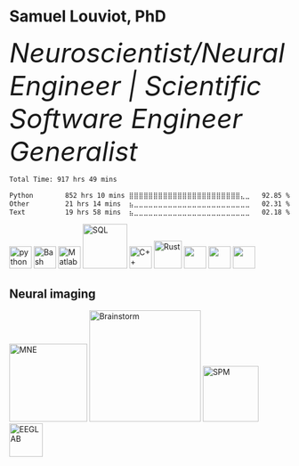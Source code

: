 # Samuel Louviot, PhD
<font size="15">_Neuroscientist/Neural Engineer | Scientific Software Engineer Generalist_</font>

<!--START_SECTION:waka-->

```txt
Total Time: 917 hrs 49 mins

Python        852 hrs 10 mins ⣿⣿⣿⣿⣿⣿⣿⣿⣿⣿⣿⣿⣿⣿⣿⣿⣿⣿⣿⣿⣿⣿⣿⣄⣀   92.85 %
Other         21 hrs 14 mins  ⣦⣀⣀⣀⣀⣀⣀⣀⣀⣀⣀⣀⣀⣀⣀⣀⣀⣀⣀⣀⣀⣀⣀⣀⣀   02.31 %
Text          19 hrs 58 mins  ⣦⣀⣀⣀⣀⣀⣀⣀⣀⣀⣀⣀⣀⣀⣀⣀⣀⣀⣀⣀⣀⣀⣀⣀⣀   02.18 %
```

<!--END_SECTION:waka-->

<a href="https://www.python.org"><img width=40 src="https://www.vectorlogo.zone/logos/python/python-icon.svg" alt="python"></a> 
<a href="https://www.gnu.org/software/bash/"><img width=40 src="https://raw.githubusercontent.com/odb/official-bash-logo/61eff022f2dad3c7468f5deb4f06652d15f2c143/assets/Logos/Icons/SVG/128x128.svg" alt="Bash"></a>
<a href="https://www.mathworks.com"><img width=40 src="https://upload.wikimedia.org/wikipedia/commons/2/21/Matlab_Logo.png" alt="Matlab"></a>
<a href="https://en.wikipedia.org/wiki/SQL"><img width=80 src="https://upload.wikimedia.org/wikipedia/commons/thumb/8/87/Sql_data_base_with_logo.png/800px-Sql_data_base_with_logo.png" alt="SQL"></a>
<a href="https://cplusplus.com"><img width=40 src="https://upload.wikimedia.org/wikipedia/commons/thumb/1/18/ISO_C%2B%2B_Logo.svg/306px-ISO_C%2B%2B_Logo.svg.png" alt="C++"></a>
<a href="https://www.rust-lang.org"><img width=50 src="https://www.rust-lang.org/logos/rust-logo-512x512.png" alt="Rust"></a>
<a href="https://www.linux.org/"><img width=40 src="https://www.vectorlogo.zone/logos/linux/linux-icon.svg"></a> 
<img width=40 src="https://cdn.worldvectorlogo.com/logos/mac-os-2.svg"> <img width=40 src="https://www.vectorlogo.zone/logos/microsoft/microsoft-icon.svg">

## Neural imaging
<a href="https://mne.tools/stable/index.html"><img width=140 src="https://mne.tools/stable/_static/mne_logo_small.svg" alt="MNE"></a>
<a href="https://neuroimage.usc.edu/brainstorm/Introduction"><img width=200 src="https://neuroimage.usc.edu/forums/uploads/default/original/1X/1c73b7b39cd14999ba889b0cabd57fc42f12f09c.png" alt="Brainstorm"></a>
<a href="https://www.fil.ion.ucl.ac.uk/spm/software/spm12/"><img width=100 src="https://www.fil.ion.ucl.ac.uk/spm/images/spm.svg" alt="SPM">
<a href="https://sccn.ucsd.edu/eeglab/index.php"><img width=60 src="https://sccn.ucsd.edu/images/sccn.svg" alt="EEGLAB">

